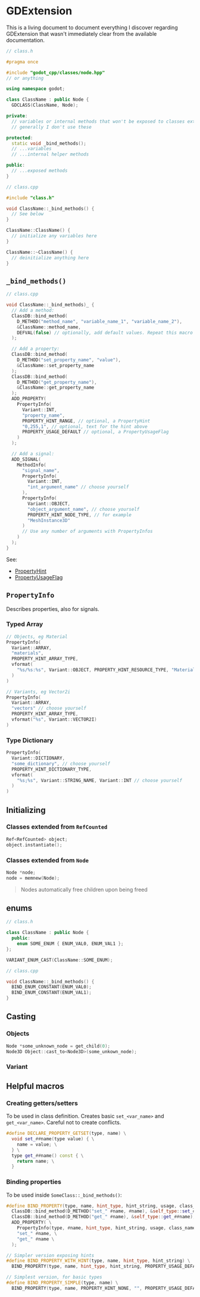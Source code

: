 # GDExtension

This is a living document to document everything I discover regarding GDExtension that wasn't immediately clear from the available documentation.

```cpp
// class.h

#pragma once

#include "godot_cpp/classes/node.hpp"
// or anything

using namespace godot;

class ClassName : public Node {
  GDCLASS(ClassName, Node);

private:
  // variables or internal methods that won't be exposed to classes extended from this one.
  // generally I don't use these

protected:
  static void _bind_methods();
  // ...variables
  // ...internal helper methods

public:
  // ...exposed methods
}
```

```cpp
// class.cpp

#include "class.h"

void ClassName::_bind_methods() {
  // See below
}

ClassName::ClassName() {
  // initialize any variables here
}

ClassName::~ClassName() {
  // deinitialize anything here
}
```

## `_bind_methods()`

```cpp
// class.cpp

void ClassName::_bind_methods)_ {
  // Add a method:
  ClassDB::bind_method(
    D_METHOD("method_name", "variable_name_1", "variable_name_2"),
    &ClassName::method_name,
    DEFVAL(false) // optionally, add default values. Repeat this macro for more.
  );

  // Add a property:
  ClassDB::bind_method(
    D_METHOD("set_property_name", "value"),
    &ClassName::set_property_name
  );
  ClassDB::bind_method(
    D_METHOD("get_property_name"),
    &ClassName::get_property_name
  );
  ADD_PROPERTY(
    PropertyInfo(
      Variant::INT,
      "property_name",
      PROPERTY_HINT_RANGE, // optional, a PropertyHint
      "0,255,1", // optional, text for the hint above
      PROPERTY_USAGE_DEFAULT // optional, a PropertyUsageFlag
    )
  );

  // Add a signal:
  ADD_SIGNAL(
    MethodInfo(
      "signal_name",
      PropertyInfo(
        Variant::INT,
        "int_argument_name" // choose yourself
      ),
      PropertyInfo(
        Variant::OBJECT,
        "object_argument_name", // choose yourself
        PROPERTY_HINT_NODE_TYPE, // for example
        "MeshInstance3D"
      )
      // Use any number of arguments with PropertyInfos
    )
  );
}
```

See:
- [PropertyHint](https://docs.godotengine.org/en/stable/classes/class_%40globalscope.html#enum-globalscope-propertyhint)
- [PropertyUsageFlag](https://docs.godotengine.org/en/stable/classes/class_%40globalscope.html#enum-globalscope-propertyusageflags)

## `PropertyInfo`

Describes properties, also for signals.

### Typed Array

```cpp
// Objects, eg Material
PropertyInfo(
  Variant::ARRAY,
  "materials",
  PROPERTY_HINT_ARRAY_TYPE,
  vformat(
    "%s/%s:%s", Variant::OBJECT, PROPERTY_HINT_RESOURCE_TYPE, "Material"
  )
)

// Variants, eg Vector2i
PropertyInfo(
  Variant::ARRAY,
  "vectors" // choose yourself
  PROPERTY_HINT_ARRAY_TYPE,
  vformat("%s", Variant::VECTOR2I)
)
```

### Type Dictionary

```cpp
PropertyInfo(
  Variant::DICTIONARY,
  "some_dictionary", // choose yourself
  PROPERTY_HINT_DICTIONARY_TYPE,
  vformat(
    "%s;%s", Variant::STRING_NAME, Variant::INT // choose yourself
  )
)
```

## Initializing

### Classes extended from `RefCounted`

```cpp
Ref<RefCounted> object;
object.instantiate();
```

### Classes extended from `Node`

```cpp
Node *node;
node = memnew(Node);
```

> Nodes automatically free children upon being freed

## enums

```cpp
// class.h

class ClassName : public Node {
  public:
    enum SOME_ENUM { ENUM_VAL0, ENUM_VAL1 };
};

VARIANT_ENUM_CAST(ClassName::SOME_ENUM);
```

```cpp
// class.cpp

void ClassName::_bind_methods() {
  BIND_ENUM_CONSTANT(ENUM_VAL0);
  BIND_ENUM_CONSTANT(ENUM_VAL1);
}
```

## Casting

### Objects

```cpp
Node *some_unknown_node = get_child(0);
Node3D Object::cast_to<Node3D>(some_unkown_node);
```

### Variant



## Helpful macros

### Creating getters/setters

To be used in class definition. Creates basic `set_<var_name>` and `get_<var_name>`. Careful not to create conflicts.

```cpp
#define DECLARE_PROPERTY_GETSET(type, name) \
  void set_##name(type value) { \
    name = value; \
  } \
  type get_##name() const { \
    return name; \
  }
```

### Binding properties

To be used inside `SomeClass::_bind_methods()`:

```cpp
#define BIND_PROPERTY(type, name, hint_type, hint_string, usage, class_name) \
  ClassDB::bind_method(D_METHOD("set_" #name, #name), &self_type::set_##name); \
  ClassDB::bind_method(D_METHOD("get_" #name), &self_type::get_##name); \
  ADD_PROPERTY( \
    PropertyInfo(type, #name, hint_type, hint_string, usage, class_name), \
    "set_" #name, \
    "get_" #name \
  );

// Simpler version exposing hints
#define BIND_PROPERTY_WITH_HINT(type, name, hint_type, hint_string) \
  BIND_PROPERTY(type, name, hint_type, hint_string, PROPERTY_USAGE_DEFAULT, "")

// Simplest version, for basic types
#define BIND_PROPERTY_SIMPLE(type, name) \
  BIND_PROPERTY(type, name, PROPERTY_HINT_NONE, "", PROPERTY_USAGE_DEFAULT, "")
```
